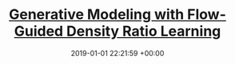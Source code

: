 ---
layout: post
title: <a href="assets/pdfs/fdrl.pdf">Generative Modeling with Flow-Guided Density Ratio Learning</a>
date: 2019-01-01 22:21:59 +00:00
image: /assets/imgs/fdrl.png
categories: research
authors: <strong>Alvin Heng</strong>, Abdul Fatir Ansari, Harold Soh
venue: <strong><i>Preprint</i></strong>

paper: assets/pdfs/fdrl.pdf
arxiv: https://arxiv.org/abs/2303.03714
---
